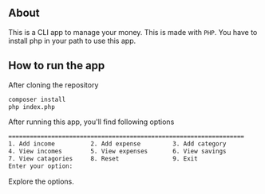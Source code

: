 ## About

This is a CLI app to manage your money. This is made with `PHP`. You have to install php in your path to use this app.

## How to run the app
After cloning the repository

```bash
composer install
php index.php
```

After running this app, you'll find following options
```bash
==================================================================
1. Add income          2. Add expense         3. Add category
4. View incomes        5. View expenses       6. View savings
7. View catagories     8. Reset               9. Exit
Enter your option:
```
Explore the options.
